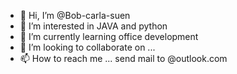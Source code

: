- 👋 Hi, I’m @Bob-carla-suen
- 👀 I’m interested in JAVA and python
- 🌱 I’m currently learning  office development
- 💞️ I’m looking to collaborate on ...
- 📫 How to reach me ... send mail to  @outlook.com

<!---
Bob-carla-suen/Bob-carla-suen is a ✨ special ✨ repository because its `README.md` (this file) appears on your GitHub profile.
You can click the Preview link to take a look at your changes.
--->
